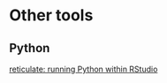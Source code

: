 # Other tools

## Python

[reticulate: running Python within RStudio](https://teachdatascience.com/reticulate/)

